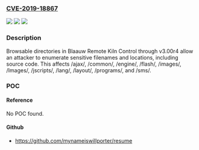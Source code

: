 ### [CVE-2019-18867](https://cve.mitre.org/cgi-bin/cvename.cgi?name=CVE-2019-18867)
![](https://img.shields.io/static/v1?label=Product&message=n%2Fa&color=blue)
![](https://img.shields.io/static/v1?label=Version&message=n%2Fa&color=blue)
![](https://img.shields.io/static/v1?label=Vulnerability&message=n%2Fa&color=brighgreen)

### Description

Browsable directories in Blaauw Remote Kiln Control through v3.00r4 allow an attacker to enumerate sensitive filenames and locations, including source code. This affects /ajax/, /common/, /engine/, /flash/, /images/, /Images/, /jscripts/, /lang/, /layout/, /programs/, and /sms/.

### POC

#### Reference
No POC found.

#### Github
- https://github.com/mynameiswillporter/resume

